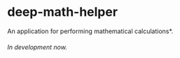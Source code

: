 # deep-math-helper
An application for performing mathematical calculations*.

###### In development now.
